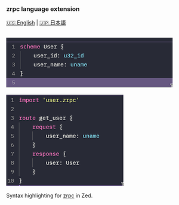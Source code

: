 ### zrpc language extension

[🇺🇸 English](README.md) | [🇯🇵 日本語](README_jap.md)

</br>
<img src="assets/scheme_preview.png">
</br>

</br>
<img src="assets/route_preview.png">
</br>


Syntax highlighting for [zrpc](https://github.com/Akzestia/zrpc.git) in Zed.
